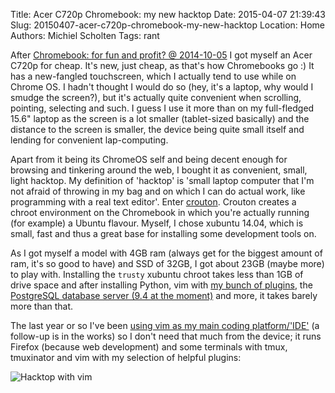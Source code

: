 Title: Acer C720p Chromebook: my new hacktop
Date: 2015-04-07 21:39:43
Slug: 20150407-acer-c720p-chromebook-my-new-hacktop
Location: Home
Authors: Michiel Scholten
Tags: rant

After [Chromebook: for fun and profit? @ 2014-10-05](http://dammit.nl/p/944) I got myself an Acer C720p for cheap. It's new, just cheap, as that's how Chromebooks go :) It has a new-fangled touchscreen, which I actually tend to use while on Chrome OS. I hadn't thought I would do so (hey, it's a laptop, why would I smudge the screen?), but it's actually quite convenient when scrolling, pointing, selecting and such. I guess I use it more than on my full-fledged 15.6" laptop as the screen is a lot smaller (tablet-sized basically) and the distance to the screen is smaller, the device being quite small itself and lending for convenient lap-computing.

Apart from it being its ChromeOS self and being decent enough for browsing and tinkering around the web, I bought it as convenient, small, light hacktop. My definition of 'hacktop' is 'small laptop computer that I'm not afraid of throwing in my bag and on which I can do actual work, like programming with a real text editor'. Enter [crouton](https://github.com/dnschneid/crouton). Crouton creates a chroot environment on the Chromebook in which you're actually running (for example) a Ubuntu flavour. Myself, I chose xubuntu 14.04, which is small, fast and thus a great base for installing some development tools on.

As I got myself a model with 4GB ram (always get for the biggest amount of ram, it's so good to have) and SSD of 32GB, I got about 23GB (maybe more) to play with. Installing the `trusty` xubuntu chroot takes less than 1GB of drive space and after installing Python, vim with [my bunch of plugins](https://github.com/aquatix/dotfiles/blob/master/.vimrc), the [PostgreSQL database server (9.4 at the moment)](http://www.postgresql.org/download/linux/ubuntu/) and more, it takes barely more than that.

The last year or so I've been [using vim as my main coding platform/'IDE'](http://dammit.nl/p/936) (a follow-up is in the works) so I don't need that much from the device; it runs Firefox (because web development) and some terminals with tmux, tmuxinator and vim with my selection of helpful plugins:

![Hacktop with vim](//dammit.nl/images/content/20150407_hacktop_vim.png)
